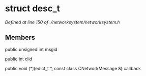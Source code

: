 # struct desc_t

*Defined at line 150 of ./networksystem/networksystem.h*

## Members

public unsigned int msgid

public int clid

public void (*)(edict_t *, const class CNetworkMessage &) callback



